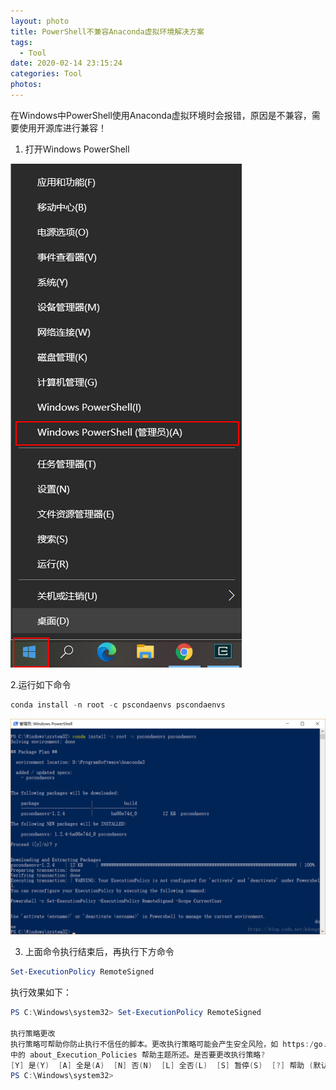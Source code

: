 ```yaml
---
layout: photo
title: PowerShell不兼容Anaconda虚拟环境解决方案
tags:
  - Tool
date: 2020-02-14 23:15:24
categories: Tool
photos:
---
```

在Windows中PowerShell使用Anaconda虚拟环境时会报错，原因是不兼容，需要使用开源库进行兼容！
<!--more-->

1. 打开Windows PowerShell
<img src="/image/Anaconda/Anaconda-6.png">

2.运行如下命令
```powershell
conda install -n root -c pscondaenvs pscondaenvs
```
<img src="/image/Anaconda/Anaconda-7.png">

3. 上面命令执行结束后，再执行下方命令
```powershell
Set-ExecutionPolicy RemoteSigned
```
执行效果如下：
```powershell
PS C:\Windows\system32> Set-ExecutionPolicy RemoteSigned
 
执行策略更改
执行策略可帮助你防止执行不信任的脚本。更改执行策略可能会产生安全风险，如 https:/go.microsoft.com/fwlink/?LinkID=135170
中的 about_Execution_Policies 帮助主题所述。是否要更改执行策略?
[Y] 是(Y)  [A] 全是(A)  [N] 否(N)  [L] 全否(L)  [S] 暂停(S)  [?] 帮助 (默认值为“N”): Y
PS C:\Windows\system32>
```
